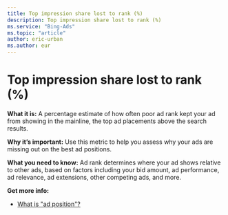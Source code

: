 ```yaml
---
title: Top impression share lost to rank (%)
description: Top impression share lost to rank (%)
ms.service: "Bing-Ads"
ms.topic: "article"
author: eric-urban
ms.author: eur
---
```


# Top impression share lost to rank (%)

**What it is:** A percentage estimate of how often poor ad rank kept your ad from showing in the mainline, the top ad placements above the search results.

**Why it’s important:**  Use this metric to help you assess why your ads are missing out on the best ad positions.

**What you need to know:**  Ad rank determines where your ad shows relative to other ads, based on factors including your bid amount, ad performance, ad relevance, ad extensions, other competing ads, and more.

**Get more info:**
- [What is "ad position"?](../hlp_BA_CONC_WhatIsAdPosition.md)



